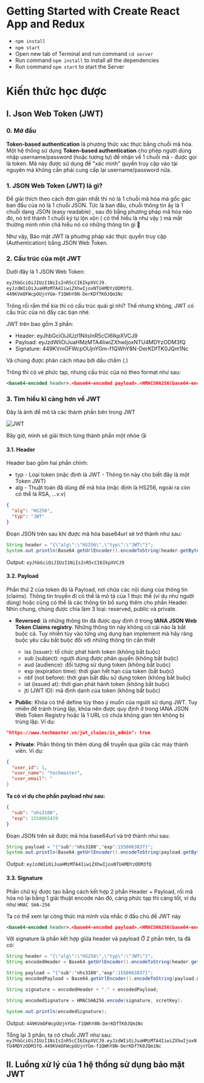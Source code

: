 # Getting Started with Create React App and Redux

- `npm install`
- `npm start`
- Open new tab of Terminal and run command `cd server`
- Run command `npm install` to install all the dependencies
- Run command `npm start` to start the Server

# Kiến thức học được

## I. Json Web Token (JWT)

### 0. Mở đầu

**Token-based authentication** là phương thức xác thực bằng chuỗi mã hóa. Một hệ thống sử dụng **Token-based authentication** cho phép người dùng nhập username/password (hoặc tương tự) để nhận về 1 chuỗi mã - được gọi là token. Mã này được sử dụng để "xác minh" quyền truy cập vào tài nguyên mà không cần phải cung cấp lại username/password nữa.

### 1. JSON Web Token (JWT) là gì?

Để giải thích theo cách đơn giản nhất thì nó là 1 chuỗi mã hóa mà gốc gác ban đầu của nó là 1 chuỗi JSON. Tức là ban đầu, chuỗi thông tin ấy là 1 chuỗi dạng JSON (easy readable) , sau đó bằng phương pháp mã hóa nào đó, nó trở thành 1 chuỗi ký tự lộn xộn ( có thể hiểu là như vậy ) mà mắt thường mình nhìn chả hiểu nó có những thông tin gì 🤔

Như vậy, Bảo mật JWT là phuơng pháp xác thực quyền truy cập (Authentication) bằng JSON Web Token.

### 2. Cấu trúc của một JWT

Dưới đây là 1 JSON Web Token:

```md
eyJhbGciOiJIUzI1NiIsInR5cCI6IkpXVCJ9.
eyJzdWIiOiJuaHMzMTA4IiwiZXhwIjoxNTU4MDYzODM3fQ.
449KVmOFWcpOUjnYGm-f1QWhY8N-DerKDfTK0JQm1Nc
```

Trông rối rắm thế kia thì có cấu trúc quái gì nhỉ? Thế nhưng không, JWT có cấu trúc của nó đấy các bạn nhé.

JWT trên bao gồm 3 phần:

- Header: eyJhbGciOiJIUzI1NiIsInR5cCI6IkpXVCJ9
- Payload: eyJzdWIiOiJuaHMzMTA4IiwiZXhwIjoxNTU4MDYzODM3fQ
- Signature: 449KVmOFWcpOUjnYGm-f1QWhY8N-DerKDfTK0JQm1Nc

Và chúng được phân cách nhau bởi dấu chấm (.)

Trông thì có vẻ phức tạp, nhưng cấu trúc của nó theo format như sau:

```xml
<base64-encoded header>.<base64-encoded payload>.<HMACSHA256(base64-encoded signature)>
```

### 3. Tìm hiểu kĩ càng hơn về JWT

Đây là ảnh để mô tả các thành phần bên trong JWT

![JWT](https://images.viblo.asia/8f216a92-af6d-417a-806a-3cab6bc2a491.jpeg)

Bây giờ, mình sẽ giải thích từng thành phần một nhóe 😘

#### 3.1. Header

Header bao gồm hai phần chính:

- typ - Loại token (mặc định là JWT - Thông tin này cho biết đây là một Token JWT)
- alg - Thuật toán đã dùng để mã hóa (mặc định là HS256, ngoài ra còn có thể là RSA, ...v.v)

```json
{
  "alg": "HS256",
  "typ": "JWT"
}
```

Đoạn JSON trên sau khi được mã hóa base64url sẽ trở thành như sau:

```java
String header = "{\"alg\":\"HS256\",\"typ\":\"JWT\"}";
System.out.println(Base64.getUrlEncoder().encodeToString(header.getBytes()));
```

Output: `eyJhbGciOiJIUzI1NiIsInR5cCI6IkpXVCJ9`

#### 3.2. Payload

Phần thứ 2 của token đó là Payload, nơi chứa các nội dung của thông tin (claims). Thông tin truyền đi có thể là mô tả của 1 thực thể (ví dụ như người dùng) hoặc cũng có thể là các thông tin bổ sung thêm cho phần Header. Nhìn chung, chúng được chia làm 3 loại: reserved, public và private.

- **Reversed**: là những thông tin đã được quy định ở trong **IANA JSON Web Token Claims registry**. Những thông tin này không có cái nào là bắt buộc cả. Tuy nhiên tùy vào từng ưng dụng bạn implement mà hãy ràng buộc yêu cầu bắt buộc đối với những thông tin cần thiết

  - iss (issuer): tổ chức phát hành token (không bắt buộc)
  - sub (subject): người dùng được phân quyền (không bắt buộc)
  - aud (audience): đối tượng sử dụng token (không bắt buộc)
  - exp (expiration time): thời gian hết hạn của token (bắt buộc)
  - nbf (not before): thời gian bắt đầu sử dụng token (không bắt buộc)
  - iat (issued at): thời gian phát hành token (không bắt buộc)
  - jti (JWT ID): mã định danh của token (không bắt buộc)

- **Public**: Khóa có thể define tùy theo ý muốn của người sử dụng JWT. Tuy nhiên để tránh trùng lặp, khóa nên được quy định ở trong IANA JSON Web Token Registry hoặc là 1 URL có chứa không gian tên không bị trùng lặp. Ví dụ:

```json
"https://www.techmaster.vn/jwt_claims/is_admin": true
```

- **Private**: Phần thông tin thêm dùng để truyền qua giữa các máy thành viên. Ví dụ:

```json
{
  "user_id": 1,
  "user_name": "techmaster",
  "user_email": "
}
```

**Ta có ví dụ cho phần payload như sau:**

```json
{
  "sub": "nhs3108",
  "exp": 1558065429
}
```

Đoạn JSON trên sẽ được mã hóa base64url và trở thành như sau:

```java
String payload = "{"sub":"nhs3108","exp":1558063837}";
System.out.println(Base64.getUrlEncoder().encodeToString(payload.getBytes()));
```

Output: `eyJzdWIiOiJuaHMzMTA4IiwiZXhwIjoxNTU4MDYzODM3fQ`

#### 3.3. Signature

Phần chữ ký được tạo bằng cách kết hợp 2 phần Header + Payload, rồi mã hóa nó lại bằng 1 giải thuật encode nào đó, càng phức tạp thì càng tốt, ví dụ như `HMAC SHA-256`

Ta có thể xem lại công thức mà mình vừa nhắc ở đầu chủ đề JWT này

```xml
<base64-encoded header>.<base64-encoded payload>.<HMACSHA256(base64-encoded signature)>
```

Với signature là phần kết hợp giữa header và payload Ở 2 phần trên, ta đã có:

```java
String header = "{\"alg\":\"HS256\",\"typ\":\"JWT\"}";
String encodedHeader = Base64.getUrlEncoder().encodeToString(header.getBytes());

String payload = "{"sub":"nhs3108","exp":1558063837}";
String encodedPayload = Base64.getUrlEncoder().encodeToString(payload.getBytes());

String signature = encodedHeader + "." + encodedPayload;

String encodedSignature = HMACSHA256.encode(signature, scretKey);

System.out.println(encodedSignature);
```

Output: `449KVmOFWcpOUjnYGm-f1QWhY8N-DerKDfTK0JQm1Nc`

Tổng lại 3 phần, ta có chuỗi JWT như sau:
`eyJhbGciOiJIUzI1NiIsInR5cCI6IkpXVCJ9.eyJzdWIiOiJuaHMzMTA4IiwiZXhwIjoxNTU4MDYzODM3fQ.449KVmOFWcpOUjnYGm-f1QWhY8N-DerKDfTK0JQm1Nc`

## II. Luồng xử lý của 1 hệ thống sử dụng bảo mật JWT
